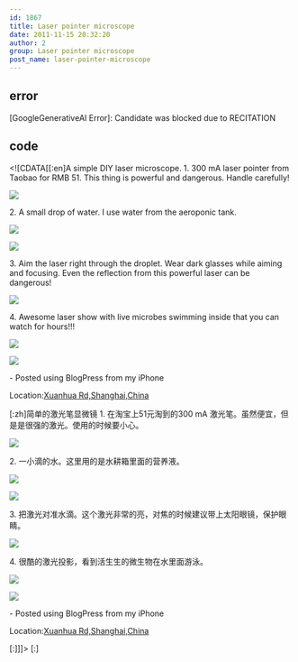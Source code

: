 ```yaml
---
id: 1867
title: Laser pointer microscope
date: 2011-11-15 20:32:20
author: 2
group: Laser pointer microscope
post_name: laser-pointer-microscope
---
```


## error
[GoogleGenerativeAI Error]: Candidate was blocked due to RECITATION

## code
 <!\[CDATA\[\[:en\]A simple DIY laser microscope. 1\. 300 mA laser pointer from Taobao for RMB 51\. This thing is powerful and dangerous. Handle carefully!  
  
[![](http://139.162.84.35/wp-content/uploads/2011/11/035F8607-D704-4F2D-8C23-DFAB07B0F8232.jpg)](http://139.162.84.35/wp-content/uploads/2011/11/035F8607-D704-4F2D-8C23-DFAB07B0F8232.jpg)

  
2\. A small drop of water. I use water from the aeroponic tank.  
  
[![](http://139.162.84.35/wp-content/uploads/2011/11/1E16A40A-5463-40C5-9F60-04D2C7401F443.jpg)](http://139.162.84.35/wp-content/uploads/2011/11/1E16A40A-5463-40C5-9F60-04D2C7401F443.jpg)
  
  
[![](http://139.162.84.35/wp-content/uploads/2011/11/3BA57AF7-6E1E-4AC8-AC9A-EEED098FCD0E4.jpg)](http://139.162.84.35/wp-content/uploads/2011/11/3BA57AF7-6E1E-4AC8-AC9A-EEED098FCD0E4.jpg)

  
 3\. Aim the laser right through the droplet. Wear dark glasses while aiming and focusing. Even the reflection from this powerful laser can be dangerous!  
  
[![](http://139.162.84.35/wp-content/uploads/2011/11/404205B3-CC2D-4AEB-9749-488F73F612685.jpg)](http://139.162.84.35/wp-content/uploads/2011/11/404205B3-CC2D-4AEB-9749-488F73F612685.jpg)

  
4\. Awesome laser show with live microbes swimming inside that you can watch for hours!!!  
  
[![](http://139.162.84.35/wp-content/uploads/2011/11/38219B47-F35E-49F6-B57E-32A368C9B34E8.jpg)](http://139.162.84.35/wp-content/uploads/2011/11/38219B47-F35E-49F6-B57E-32A368C9B34E8.jpg)
  
  
[![](http://139.162.84.35/wp-content/uploads/2011/11/292C6F4C-C44E-407F-94BD-B8D35B5193837.jpg)](http://139.162.84.35/wp-content/uploads/2011/11/292C6F4C-C44E-407F-94BD-B8D35B5193837.jpg)

  
\- Posted using BlogPress from my iPhone  

Location:[Xuanhua Rd,Shanghai,China](http://maps.google.com/maps?q=Xuanhua%20Rd,Shanghai,China%4031.216911%2C121.424583&z=10)

\[:zh\]简单的激光笔显微镜 1\. 在淘宝上51元淘到的300 mA 激光笔。虽然便宜，但是是很强的激光。使用的时候要小心。  
  
[![](http://139.162.84.35/wp-content/uploads/2011/11/035F8607-D704-4F2D-8C23-DFAB07B0F8232.jpg)](http://139.162.84.35/wp-content/uploads/2011/11/035F8607-D704-4F2D-8C23-DFAB07B0F8232.jpg)

  
2\. 一小滴的水。这里用的是水耕箱里面的营养液。  
  
[![](http://139.162.84.35/wp-content/uploads/2011/11/1E16A40A-5463-40C5-9F60-04D2C7401F443.jpg)](http://139.162.84.35/wp-content/uploads/2011/11/1E16A40A-5463-40C5-9F60-04D2C7401F443.jpg)
  
  
[![](http://139.162.84.35/wp-content/uploads/2011/11/3BA57AF7-6E1E-4AC8-AC9A-EEED098FCD0E4.jpg)](http://139.162.84.35/wp-content/uploads/2011/11/3BA57AF7-6E1E-4AC8-AC9A-EEED098FCD0E4.jpg)

  
3\. 把激光对准水滴。这个激光非常的亮，对焦的时候建议带上太阳眼镜，保护眼睛。  
  
[![](http://139.162.84.35/wp-content/uploads/2011/11/404205B3-CC2D-4AEB-9749-488F73F612685.jpg)](http://139.162.84.35/wp-content/uploads/2011/11/404205B3-CC2D-4AEB-9749-488F73F612685.jpg)

  
4\. 很酷的激光投影，看到活生生的微生物在水里面游泳。  
  
[![](http://139.162.84.35/wp-content/uploads/2011/11/38219B47-F35E-49F6-B57E-32A368C9B34E8.jpg)](http://139.162.84.35/wp-content/uploads/2011/11/38219B47-F35E-49F6-B57E-32A368C9B34E8.jpg)
  
  
[![](http://139.162.84.35/wp-content/uploads/2011/11/292C6F4C-C44E-407F-94BD-B8D35B5193837.jpg)](http://139.162.84.35/wp-content/uploads/2011/11/292C6F4C-C44E-407F-94BD-B8D35B5193837.jpg)

  
\- Posted using BlogPress from my iPhone  

Location:[Xuanhua Rd,Shanghai,China](http://maps.google.com/maps?q=Xuanhua%20Rd,Shanghai,China%4031.216911%2C121.424583&z=10)

\[:\]\]\]> \[:\]
